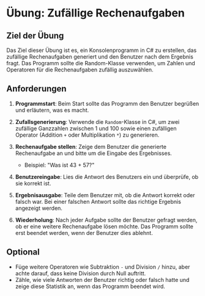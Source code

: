 # Übung: Zufällige Rechenaufgaben

## Ziel der Übung

Das Ziel dieser Übung ist es, ein Konsolenprogramm in C# zu erstellen, das zufällige Rechenaufgaben generiert und den Benutzer nach dem Ergebnis fragt. Das Programm sollte die Random-Klasse verwenden, um Zahlen und Operatoren für die Rechenaufgaben zufällig auszuwählen.

## Anforderungen

1. **Programmstart**: Beim Start sollte das Programm den Benutzer begrüßen und erläutern, was es macht.
  
2. **Zufallsgenerierung**: Verwende die `Random`-Klasse in C#, um zwei zufällige Ganzzahlen zwischen 1 und 100 sowie einen zufälligen Operator (Addition `+` oder Multiplikation `*`) zu generieren.

3. **Rechenaufgabe stellen**: Zeige dem Benutzer die generierte Rechenaufgabe an und bitte um die Eingabe des Ergebnisses.
    * Beispiel: "Was ist 43 + 57?"

4. **Benutzereingabe**: Lies die Antwort des Benutzers ein und überprüfe, ob sie korrekt ist.

5. **Ergebnisausgabe**: Teile dem Benutzer mit, ob die Antwort korrekt oder falsch war. Bei einer falschen Antwort sollte das richtige Ergebnis angezeigt werden.

6. **Wiederholung**: Nach jeder Aufgabe sollte der Benutzer gefragt werden, ob er eine weitere Rechenaufgabe lösen möchte. Das Programm sollte erst beendet werden, wenn der Benutzer dies ablehnt.

## Optional

* Füge weitere Operatoren wie Subtraktion `-` und Division `/` hinzu, aber achte darauf, dass keine Division durch Null auftritt.
* Zähle, wie viele Antworten der Benutzer richtig oder falsch hatte und zeige diese Statistik an, wenn das Programm beendet wird.
